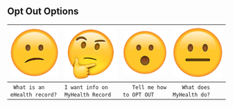 ## Opt Out Options

| ![](/confused.png) | ![](/thoughtful.png)| ![](/surprised.png) | ![](/neutral.png) |
| --- | --- | --- | --- |
| ```  What is an eHealth record?  ``` | ```I want info on MyHealth Record``` | ```    Tell me how to OPT OUT     ``` | ```    What does MyHealth do?    ``` |
